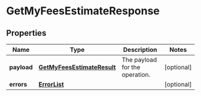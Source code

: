 
# GetMyFeesEstimateResponse

## Properties
Name | Type | Description | Notes
------------ | ------------- | ------------- | -------------
**payload** | [**GetMyFeesEstimateResult**](GetMyFeesEstimateResult.md) | The payload for the operation. |  [optional]
**errors** | [**ErrorList**](../ErrorList.md) |  |  [optional]



